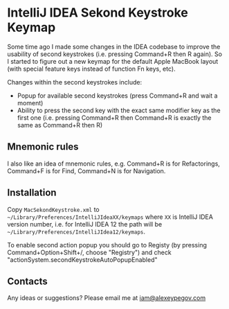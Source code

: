 # IntelliJ IDEA Sekond Keystroke Keymap

Some time ago I made some changes in the IDEA codebase to improve the usability of second keystrokes (i.e. pressing Command+R then R again). So I started to figure out a new keymap for the default Apple MacBook layout (with special feature keys instead of function Fn keys, etc).

Changes within the second keystrokes include:

- Popup for available second keystrokes (press Command+R and wait a moment)
- Ability to press the second key with the exact same modifier key as the first one (i.e. pressing Command+R then Command+R is exactly the same as Command+R then R)

## Mnemonic rules

I also like an idea of mnemonic rules, e.g. Command+R is for Refactorings, Command+F is for Find, Command+N is for Navigation.

## Installation

Copy `MacSekondKeystroke.xml` to `~/Library/Preferences/IntelliJIdeaXX/keymaps` where `XX` is IntelliJ IDEA version number, i.e. for IntelliJ IDEA 12 the path will be `~/Library/Preferences/IntelliJIdea12/keymaps`.

To enable second action popup you should go to Registy (by pressing Command+Option+Shift+/, choose "Registry") and check "actionSystem.secondKeystrokeAutoPopupEnabled" 

## Contacts

Any ideas or suggestions? Please email me at iam@alexeypegov.com
